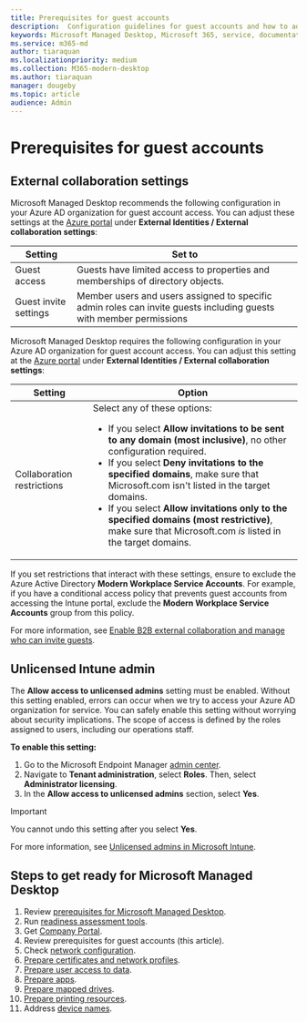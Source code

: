 ```yaml
---
title: Prerequisites for guest accounts
description:  Configuration guidelines for guest accounts and how to adjust them
keywords: Microsoft Managed Desktop, Microsoft 365, service, documentation
ms.service: m365-md
author: tiaraquan
ms.localizationpriority: medium
ms.collection: M365-modern-desktop
ms.author: tiaraquan
manager: dougeby
ms.topic: article
audience: Admin
---
```


# Prerequisites for guest accounts

## External collaboration settings

Microsoft Managed Desktop recommends the following configuration in your Azure AD organization for guest account access. You can adjust these settings at the [Azure portal](https://portal.azure.com) under **External Identities / External collaboration settings**:

| Setting | Set to |
| ------ | ------ |
| Guest access | Guests have limited access to properties and memberships of directory objects. |
| Guest invite settings | Member users and users assigned to specific admin roles can invite guests including guests with member permissions |

Microsoft Managed Desktop requires the following configuration in your Azure AD organization for guest account access. You can adjust this setting at the [Azure portal](https://portal.azure.com) under **External Identities / External collaboration settings**:

| Setting | Option |
| ------ | ------ |
| Collaboration restrictions | Select any of these options: <ul><li>If you select **Allow invitations to be sent to any domain (most inclusive)**, no other configuration required.</li><li>If you select **Deny invitations to the specified domains**, make sure that Microsoft.com isn't listed in the target domains.</li><li>If you select **Allow invitations only to the specified domains (most restrictive)**, make sure that Microsoft.com *is* listed in the target domains.</li><ul>

If you set restrictions that interact with these settings, ensure to exclude the Azure Active Directory **Modern Workplace Service Accounts**. For example, if you have a conditional access policy that prevents guest accounts from accessing the Intune portal, exclude the **Modern Workplace Service Accounts** group from this policy.

For more information, see [Enable B2B external collaboration and manage who can invite guests](/azure/active-directory/external-identities/delegate-invitations#to-configure-external-collaboration-settings).

## Unlicensed Intune admin

The **Allow access to unlicensed admins** setting must be enabled. Without this setting enabled, errors can occur when we try to access your Azure AD organization for service. You can safely enable this setting without worrying about security implications. The scope of access is defined by the roles assigned to users, including our operations staff.

**To enable this setting:**

1. Go to the Microsoft Endpoint Manager [admin center](https://go.microsoft.com/fwlink/?linkid=2109431).
2. Navigate to **Tenant administration**, select **Roles**. Then, select **Administrator licensing**.
3. In the **Allow access to unlicensed admins** section, select **Yes**.

> [!IMPORTANT]
> You cannot undo this setting after you select **Yes**.

For more information, see [Unlicensed admins in Microsoft Intune](/mem/intune/fundamentals/unlicensed-admins).

## Steps to get ready for Microsoft Managed Desktop

1. Review [prerequisites for Microsoft Managed Desktop](prerequisites.md).
1. Run [readiness assessment tools](readiness-assessment-tool.md).
1. Get [Company Portal](../get-started/company-portal.md).
1. Review prerequisites for guest accounts (this article).
1. Check [network configuration](network.md).
1. [Prepare certificates and network profiles](certs-wifi-lan.md).
1. [Prepare user access to data](authentication.md).
1. [Prepare apps](apps.md).
1. [Prepare mapped drives](mapped-drives.md).
1. [Prepare printing resources](printing.md).
1. Address [device names](address-device-names.md).
